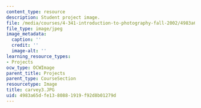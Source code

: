 ```yaml
---
content_type: resource
description: Student project image.
file: /media/courses/4-341-introduction-to-photography-fall-2002/4983a65dfe1380881919f92d8b01279d_carvey3.JPG
file_type: image/jpeg
image_metadata:
  caption: ''
  credit: ''
  image-alt: ''
learning_resource_types:
- Projects
ocw_type: OCWImage
parent_title: Projects
parent_type: CourseSection
resourcetype: Image
title: carvey3.JPG
uid: 4983a65d-fe13-8088-1919-f92d8b01279d
---
```

